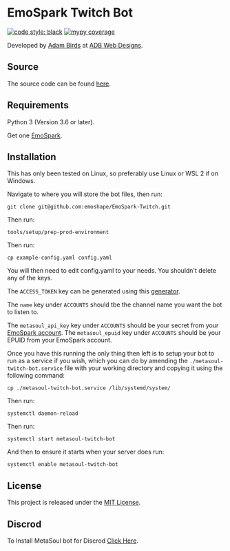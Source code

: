 # EmoSpark Twitch Bot
[![code style: black](https://img.shields.io/badge/code%20style-black-000000.svg)](https://github.com/psf/black)
[![mypy coverage](https://img.shields.io/badge/mypy-100%25-green.svg)](https://github.com/python/mypy)

Developed by [Adam Birds](https://github.com/adambirds) at [ADB Web Designs](https://adbwebdesigns.co.uk).

## Source
The source code can be found [here](https://github.com/emoshape/MetaSoul-Twitch).

## Requirements
Python 3 (Version 3.6 or later).

Get one [EmoSpark](https://emospark.com).

## Installation

This has only been tested on Linux, so preferably use Linux or WSL 2 if on Windows.

Navigate to where you will store the bot files, then run:

```
git clone git@github.com:emoshape/EmoSpark-Twitch.git
```

Then run:

```
tools/setup/prep-prod-environment
```

Then run:

```
cp example-config.yaml config.yaml
```

You will then need to edit config.yaml to your needs. You shouldn't delete any of the keys.

The `ACCESS_TOKEN` key can be generated using this [generator](https://twitchtokengenerator.com).

The `name` key under `ACCOUNTS` should tbe the channel name you want the bot to listen to.

The `metasoul_api_key` key under `ACCOUNTS` should be your secret from your [EmoSpark account](https://emoshape.org/cloud_service/backend/web/index.php?r=site%2Flogin).
The `metasoul_epuid` key under `ACCOUNTS` should be your EPUID from your EmoSpark account.

Once you have this running the only thing then left is to setup your bot to run as a service if you wish, which you can do by amending the `./metasoul-twitch-bot.service` file with your working directory and copying it using the following command:

```
cp ./metasoul-twitch-bot.service /lib/systemd/system/
```

Then run:

```
systemctl daemon-reload
```

Then run:

```
systemctl start metasoul-twitch-bot
```

And then to ensure it starts when your server does run:

```
systemctl enable metasoul-twitch-bot
```

## License

This project is released under the [MIT License](https://github.com/emoshape/MetaSoul-Twitch/blob/main/LICENSE).

## Discrod

To Install MetaSoul bot for Discrod [Click Here](https://discord.com/api/oauth2/authorize?client_id=967535836612673569&permissions=1024&scope=bot%20applications.commands).
